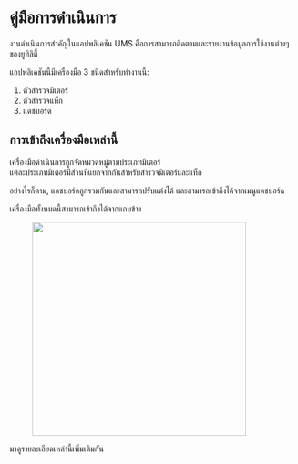 # คู่มือการดำเนินการ

งานดำเนินการสำคัญในแอปพลิเคชัน UMS คือการสามารถติดตามและรายงานข้อมูลการใช้งานต่างๆ ของยูทิลิตี้

แอปพลิเคชันนี้มีเครื่องมือ 3 ชนิดสำหรับทำงานนี้:

1. ตัวสำรวจมิเตอร์
2. ตัวสำรวจแท็ก
3. แดชบอร์ด

## การเข้าถึงเครื่องมือเหล่านี้

เครื่องมือดำเนินการถูกจัดหมวดหมู่ตามประเภทมิเตอร์\
แต่ละประเภทมิเตอร์มีส่วนที่แยกจากกันสำหรับสำรวจมิเตอร์และแท็ก

อย่างไรก็ตาม, แดชบอร์ดถูกรวมกันและสามารถปรับแต่งได้ และสามารถเข้าถึงได้จากเมนูแดชบอร์ด

เครื่องมือทั้งหมดนี้สามารถเข้าถึงได้จากแถบข้าง

<figure><img src="../.gitbook/assets/image (14).png" alt="" width="375"><figcaption></figcaption></figure>

มาดูรายละเอียดเหล่านี้เพิ่มเติมกัน